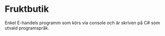 # Fruktbutik 
Enkel E-handels programm som körs via console och är skriven på C# som utvald programspråk.
